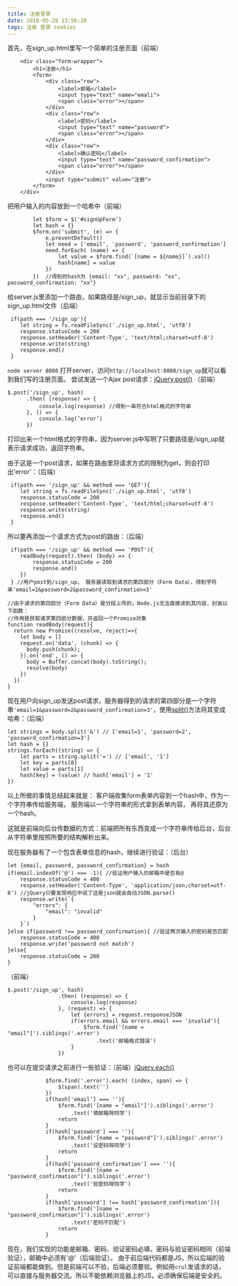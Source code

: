 ```yaml
---
title: 注册登录
date: 2018-05-28 13:56:28
tags: 注册 登录 cookies
---
```

首先，在sign_up.html里写一个简单的注册页面（前端）
```
    <div class="form-wrapper">
        <h1>注册</h1>
        <form>
            <div class="row">
                <label>邮箱</label>
                <input type="text" name="emali">
                <span class="error"></span>
            </div>
            <div class="row">
                <label>密码</label>
                <input type="text" name="password">
                <span class="error"></span>
            </div>
            <div class="row">
                <label>确认密码</label>
                <input type="text" name="password_confirmation">
                <span class="error"></span>
            </div>
            <input type="submit" value="注册">
        </form>
    </div>
```

把用户输入的内容放到一个哈希中（前端）
```
        let $form = $('#signUpForm')
        let hash = {}
        $form.on('submit', (e) => {
            e.preventDefault()
            let need = ['email', 'password', 'password_confirmation']
            need.forEach( (name) => {
                let value = $form.find(`[name = ${name}]`).val()
                hash[name] = value
            })
        })  //得到的hash为 {email: "xx", password: "xx", password_confirmation: "xx"}
```

给server.js里添加一个路由，如果路径是/sign_up，就显示当前目录下的sign_up.html文件（后端）
```
 if(path === '/sign_up'){
    let string = fs.readFileSync('./sign_up.html', 'utf8')
    response.statusCode = 200
    response.setHeader('Content-Type', 'text/html;charset=utf-8')
    response.write(string)
    response.end()
 }
```
`node server 8080` 打开server，访问`http://localhost:8080/sign_up`就可以看到我们写的注册页面。
尝试发送一个Ajax post请求：[jQuery.post()](https://www.jquery123.com/jQuery.post/) （前端）
```
$.post('/sign_up', hash)
      .then( (response) => {
          console.log(response) //得到一串符合html格式的字符串
      }, () => {
          console.log(‘error’)
      })
```
打印出来一个html格式的字符串，因为server.js中写明了只要路径是/sign_up就表示请求成功，返回字符串。

由于这是一个post请求，如果在路由里将请求方式的限制为get，则会打印出‘error’：（后端）
```
 if(path === '/sign_up' && method === 'GET'){
    let string = fs.readFileSync('./sign_up.html', 'utf8')
    response.statusCode = 200
    response.setHeader('Content-Type', 'text/html;charset=utf-8')
    response.write(string)
    response.end()
 }
```
所以要再添加一个请求方式为post的路由：（后端）
```
 if(path === '/sign_up' && method === 'POST'){
    readBody(request).then( (body) => {
        response.statusCode = 200
        response.end()
    })    
 } //用户post到/sign_up， 服务器读取到请求的第四部分（Form Data），得到字符串'email=1&password=2&password_confirmation=3'

//由于请求的第四部分（Form Data）是分段上传的，Node.js无法直接读到其内容，封装以下函数：
//作用是获取请求第四部分数据，并返回一个Promise对象
function readBody(request){
  return new Promise((resolve, reject)=>{
    let body = []
    request.on('data', (chunk) => {
      body.push(chunk);
    }).on('end', () => {
      body = Buffer.concat(body).toString();
      resolve(body)
    })
  })
}
```
现在用户向sign_up发送post请求，服务器得到的请求的第四部分是一个字符串`'email=1&password=2&password_confirmation=3'`，使用[split()](https://developer.mozilla.org/zh-CN/docs/Web/JavaScript/Reference/Global_Objects/String/split)方法将其变成哈希：（后端）
```
let strings = body.split('&') // ['email=1', 'password=2', 'password_confirmation=3']
let hash = {}
strings.forEach((string) => {
    let parts = string.split('=') // ['email', '1']
    let key = parts[0]
    let value = parts[1]
    hash[key] = (value) // hash['email'] = '1'
})
```
以上所做的事情总结起来就是：
客户端收集form表单内容到一个hash中，作为一个字符串传给服务端，
服务端以一个字符串的形式拿到表单内容，
再将其还原为一个hash。

这就是前端向后台传数据的方式：前端把所有东西变成一个字符串传给后台，后台从字符串里按照所要的结构解析出来。

现在服务器有了一个包含表单信息的hash，继续进行验证：（后台）
```
let {email, password, password_confirmation} = hash
if(email.indexOf('@') === -1){ //验证用户输入的邮箱中是否有@
    response.statusCode = 400
    response.setHeader('Content-Type', 'application/json;charset=utf-8') //jQuery只要发现响应中说了这是json就会自动JSON.parse()
    response.write(`{
        "errors": {
            "email": "invalid"
        }
    }`)
}else if(password !== password_confirmation){ //验证两次输入的密码是否匹配
    response.statusCode = 400
    response.write('password not match')
}else{
    response.statusCode = 200
}
```
（前端）
```
$.post('/sign_up', hash)
                .then( (response) => {
                    console.log(response)
                }, (request) => {
                    let {errors} = request.responseJSON
                    if(errors.email && errors.email === 'invalid'){
                        $form.find('[name = "email"]').siblings('.error')
                            .text('邮箱格式错误')
                    }
                })
```

也可以在提交请求之前进行一些验证：（前端）[jQuery.each()](https://www.jquery123.com/each/)
```
            $form.find('.error').each( (index, span) => {
                $(span).text('')
            })
            if(hash['email'] === ''){
                $form.find('[name = "email"]').siblings('.error')
                    .text('填邮箱呀同学')
                return
            }
            if(hash['password'] === ''){
                $form.find('[name = "password"]').siblings('.error')
                    .text('设密码呀同学')
                return
            }
            if(hash['password_confirmation'] === ''){
                $form.find('[name = "password_confirmation"]').siblings('.error')
                    .text('验密码呀同学')
                return
            }
            if(hash['password'] !== hash['password_confirmation']){
                $form.find('[name = "password_confirmation"]').siblings('.error')
                    .text('密码不匹配')
                return
            }
```
现在，我们实现的功能是邮箱、密码、验证密码必填，密码与验证密码相同（前端验证），邮箱中必须有'@'（后端验证）。
由于前后端代码都是JS，所以后端的验证前端都能做到。但是前端可以不验，后端必须要验。例如用`crul`发请求的话，可以直接与服务器交流。所以不能依赖浏览器上的JS，必须确保后端是安全的。
